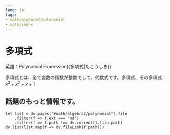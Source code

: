 ```yaml
---
lang: ja
tags:
- math/algebra2/polynomial
- math/index
---
```

# 多項式
英語：Polynomial Expression({多項式|たこうしき})

多項式とは、全て変数の指数が整数でして、代数式です。多項式、その多項式：$x^3+x^2+x+1$

## 話題のもっと情報です。
```dataviewjs
let list = dv.pages("#math/algebra2/polynomial").file
	.filter(f => f.ext === "md")
	.filter(f => f.path !== dv.current().file.path)
dv.list(list.map(f => dv.fileLink(f.path)))
```
